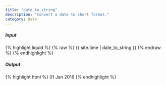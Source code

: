```yaml
---
title: "date_to_string"
description: "Convert a date to short format."
category: Date
---
```

##### Input
{% highlight liquid %}
{% raw %}
{{ site.time | date_to_string }}
{% endraw %}
{% endhighlight %}

##### Output

{% highlight html %}
01 Jan 2016
{% endhighlight %}
